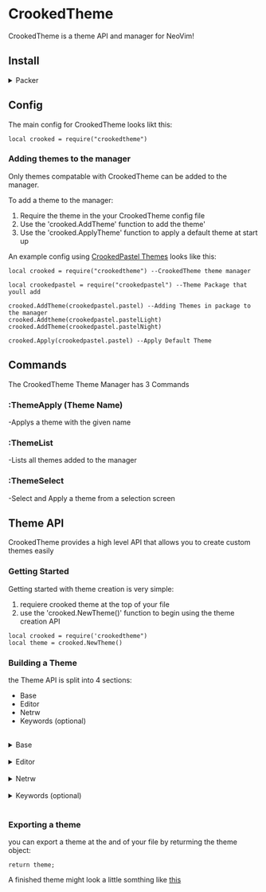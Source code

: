 # CrookedTheme

CrookedTheme is a theme API and manager for NeoVim!

## Install
<details>
 <summary>Packer</summary>

  ```
  use{'ethan-heimer/crookedtheme'}
  ```

</details>

## Config

The main config for CrookedTheme looks likt this: 

```
local crooked = require("crookedtheme")
```

### Adding themes to the manager 

Only themes compatable with CrookedTheme can be added to the manager. 

To add a theme to the manager:
1. Require the theme in the your CrookedTheme config file
2. Use the 'crooked.AddTheme' function to add the theme'
3. Use the 'crooked.ApplyTheme' function to apply a default theme at start up

An example config using [CrookedPastel Themes](https://github.com/Ethan-Heimer/CrookedPastel) looks like this:

```
local crooked = require("crookedtheme") --CrookedTheme theme manager

local crookedpastel = require("crookedpastel") --Theme Package that youll add

crooked.AddTheme(crookedpastel.pastel) --Adding Themes in package to the manager
crooked.Addtheme(crookedpastel.pastelLight)
crooked.AddTheme(crookedpastel.pastelNight)

crooked.Apply(crookedpastel.pastel) --Apply Default Theme
```
## Commands

The CrookedTheme Theme Manager has 3 Commands

### :ThemeApply (Theme Name)
-Applys a theme with the given name

### :ThemeList
-Lists all themes added to the manager

### :ThemeSelect
-Select and Apply a theme from a selection screen

## Theme API

CrookedTheme provides a high level API that allows you to create custom themes easily

### Getting Started

Getting started with theme creation is very simple:
1. requiere crooked theme at the top of your file
2. use the 'crooked.NewTheme()' function to begin using the theme creation API

```
local crooked = require('crookedtheme")
local theme = crooked.NewTheme()
```

### Building a Theme

the Theme API is split into 4 sections: 
- Base
- Editor
- Netrw
- Keywords (optional)

<br>

<details>
  <summary>Base</summary>

  The Base Section contains all settings that have to do with basic code editing and files. Here are the settings you'll find:

  <details>
    <summary>number</summary>
    Changes the color of Numbers
   
    theme.base.number = {fg = (hex), bg = (hex), bold = (flag), underline = (flag), italic = (flag)}
    
  </details>

  <details>
    <summary>string</summary>
    Changes the color of Strings
   
    theme.base.string = {fg = (hex), bg = (hex), bold = (flag), underline = (flag), italic = (flag)}
    
  </details>

  <details>
    <summary>type</summary>
    Changes the color of types
   
    theme.base.type = {fg = (hex), bg = (hex), bold = (flag), underline = (flag), italic = (flag)}
    
  </details>

  <details>
    <summary>method</summary>
    Changes the color of method
   
    theme.base.method = {fg = (hex), bold = (flag), underline = (flag), italic = (flag)}
    
  </details>

  <details>
    <summary>identifier</summary>
    Changes the color of identifiers
   
    theme.base.identifier = {fg = (hex), bold = (flag), underline = (flag), italic = (flag)}
    
  </details>

  <details>
    <summary>statement</summary>
    Changes the color of Statements
   
    theme.base.statement = {fg = (hex), bold = (flag), underline = (flag), italic = (flag)}
    
  </details>

  <details>
    <summary>comment</summary>
    Changes the color of comments
   
    theme.base.comment = {fg = (hex), bold = (flag), underline = (flag), italic = (flag)}
    
  </details>

  <details>
    <summary>constant</summary>
    Changes the color of constants
   
    theme.base.number = {fg = (hex), bold = (flag), underline = (flag), italic = (flag)}
    
  </details>

  <details>
    <summary>preproc</summary>
    Changes the color of pre processors
   
    theme.base.preproc = {fg = (hex), bold = (flag), underline = (flag), italic = (flag)}
    
  </details>

  <details>
    <summary>symbol</summary>
    Changes the color of Symbols
   
    theme.base.symbol = {fg = (hex), bold = (flag), underline = (flag), italic = (flag)}
    
  </details>

  <details>
    <summary>boolean</summary>
    Changes the color of booleans
   
    theme.base.boolean = {fg = (hex), bold = (flag), underline = (flag), italic = (flag)}
    
  </details>

  <details>
    <summary>keyword</summary>
    Changes the color of keywords
   
    theme.base.keyword = {fg = (hex), bold = (flag), underline = (flag), italic = (flag)}
    
  </details>

</details>

<br>

<details>
  <summary>Editor</summary>

  The Editor section contains all settings that have to do with the text editor. Here are the settings you'll find:

   <details>
    <summary>lineNumber</summary>
    Changes the color of the line numbers
   
    theme.editor.lineNumber = {fg = (hex), bold = (flag), underline = (flag), italic = (flag)}
    
  </details>

  <details>
    <summary>colorColumn</summary>
    Changes the color of the color column
   
    theme.editor.colorColumn = {fg = (hex), bold = (flag), underline = (flag), italic = (flag)}
    
  </details>

  <details>
    <summary>background</summary>
    Changes the color of the editor background
   
    theme.editor.background = {fg = (hex), bold = (flag), underline = (flag), italic = (flag)}
    
  </details>

  <details>
    <summary>cursorColumn</summary>
    Changes the color of the cursor column
   
    theme.editor.cursorColumn = {fg = (hex), bold = (flag), underline = (flag), italic = (flag)}
    
  </details>

  <details>
    <summary>indentLine</summary>
    Changes the color of an indent line (if you have one)
   
    theme.editor.indentLine = {fg = (hex), bold = (flag), underline = (flag), italic = (flag)}
    
  </details>

  <details>
    <summary>indentScope</summary>
    Changes the color of an indent line when you are in scope (if you have one)
   
    theme.editor.indentScope = {fg = (hex), bold = (flag), underline = (flag), italic = (flag)}
    
  </details>

  <details>
    <summary>error</summary>
    Changes the color of errors
   
    theme.editor.error = {fg = (hex), bold = (flag), underline = (flag), italic = (flag)}
    
  </details>

  <details>
    <summary>warning</summary>
    Changes the color of warnings
   
    theme.editor.warning = {fg = (hex), bold = (flag), underline = (flag), italic = (flag)}
    
  </details>

  <details>
    <summary>menu</summary>
    Changes the color of float menus
   
    theme.editor.menu = {fg = (hex), bold = (flag), underline = (flag), italic = (flag)}
    
  </details>

  <details>
    <summary>title</summary>
    Changes the color of any titles
   
    theme.editor.title = {fg = (hex), bold = (flag), underline = (flag), italic = (flag)}
    
  </details>

  <details>
    <summary>search</summary>
    Changes the color of searches
   
    theme.editor.search = {fg = (hex), bold = (flag), underline = (flag), italic = (flag)}
    
  </details>

  <details>
    <summary>nontext</summary>
    Changes the color of non text elements
   
    theme.editor.nontext  = {fg = (hex), bold = (flag), underline = (flag), italic = (flag)}
    
  </details>
</details>

<br>

<details>
  <summary>Netrw</summary>

   The Editor section contains all settings that have to do with Netrw. Here are the settings you'll find:

   <details>
    <summary>dir</summary>
    Changes the color of directories
   
    theme.netrw.dir  = {fg = (hex), bold = (flag), underline = (flag), italic = (flag)}
    
  </details>

  <details>
    <summary>exe</summary>
    Changes the color of executables
   
    theme.netrw.exe  = {fg = (hex), bold = (flag), underline = (flag), italic = (flag)}
    
  </details>

  <details>
    <summary>symlink</summary>
    Changes the color of symlinks
   
    theme.netrw.symlink  = {fg = (hex), bold = (flag), underline = (flag), italic = (flag)}
    
  </details>

  <details>
    <summary>version</summary>
    Changes the color of the netrw version
   
    theme.netrw.version  = {fg = (hex), bold = (flag), underline = (flag), italic = (flag)}
    
  </details>

  <details>
    <summary>gray</summary>
    Changes the color of the netrw secondary color
   
    theme.netrw.gray  = {fg = (hex), bold = (flag), underline = (flag), italic = (flag)}
    
  </details>

  <details>
    <summary>comment</summary>
    Changes the color of netrw comments
   
    theme.netrw.comment  = {fg = (hex), bold = (flag), underline = (flag), italic = (flag)}
    
  </details>

  <details>
    <summary>base</summary>
    Changes the base color of netrw text
   
    theme.netrw.base  = {fg = (hex), bold = (flag), underline = (flag), italic = (flag)}
    
  </details>

  <details>
    <summary>time</summary>
    Changes the color of netrw time
   
    theme.netrw.time  = {fg = (hex), bold = (flag), underline = (flag), italic = (flag)}
    
  </details>

  <details>
    <summary>date</summary>
    Changes the color of netrw date
   
    theme.netrw.date  = {fg = (hex), bold = (flag), underline = (flag), italic = (flag)}
    
  </details>

  <details>
    <summary>change</summary>
    Changes the color of change highlighting in netrw
   
    theme.netrw.change  = {fg = (hex), bold = (flag), underline = (flag), italic = (flag)}
    
  </details>

  <details>
    <summary>cursorLine</summary>
    Changes the color of the cursor line
   
    theme.netrw.cursorLine  = {fg = (hex), bold = (flag), underline = (flag), italic = (flag)}
    
  </details>
</details>

<br>

<details>
  <summary>Keywords (optional)</summary>

   The Editor section contains all settings that have to do with changing the colors of specific key words. These options are optional as the 'base' section covers most of these keywords. Here are the settings you'll find:

   <details>
    <summary>method</summary>
     Changes the color of the function declaration key word
   
     theme.keyword.method = {fg = (hex), bold = (flag), underline = (flag), italic = (flag)} 
  </details>

   <details>
    <summary>modifiers</summary>
    Changes the color of modifiers
   
    theme.keyword.modifier  = {fg = (hex), bold = (flag), underline = (flag), italic = (flag)}
    
  </details>

  <details>
    <summary>builtinType</summary>
    Changes the color of built in types
   
    theme.keyword.builtinType  = {fg = (hex), bold = (flag), underline = (flag), italic = (flag)}
    
  </details>

  <details>
    <summary>builtinMethod</summary>
    Changes the color of built in methods
   
    theme.keyword.builtinMethods  = {fg = (hex), bold = (flag), underline = (flag), italic = (flag)}
    
  </details>

  <details>
    <summary>builtinConstant</summary>
    Changes the color of built in constants
   
    theme.keyword.builtinConstants  = {fg = (hex), bold = (flag), underline = (flag), italic = (flag)}
    
  </details>

  <details>
    <summary>loop</summary>
    Changes the color of loop keywords (while, for, foreach)
   
    theme.keyword.loop  = {fg = (hex), bold = (flag), underline = (flag), italic = (flag)}
    
  </details>

  <details>
    <summary>returning</summary>
    Changes the color of the return keyword
   
    theme.keyword.returning  = {fg = (hex), bold = (flag), underline = (flag), italic = (flag)}
    
  </details>

  <details>
    <summary>conditional</summary>
    Changes the color of conditional keywords
   
    theme.keyword.conditional = {fg = (hex), bold = (flag), underline = (flag), italic = (flag)}
    
  </details>

  <details>
    <summary>macroConstants</summary>
    Changes the color of macro constants
   
    theme.keyword.macroConstant  = {fg = (hex), bold = (flag), underline = (flag), italic = (flag)}
    
  </details>

  <details>
    <summary>import</summary>
    Changes the color of import keywords
   
    theme.keyword.import  = {fg = (hex), bold = (flag), underline = (flag), italic = (flag)}
    
  </details>

  <details>
    <summary>define</summary>
    Changes the color of the '#define' keyword
   
    theme.keyword.define  = {fg = (hex), bold = (flag), underline = (flag), italic = (flag)}
    
  </details>

  <details>
    <summary>definitions</summary>
    Changes the color of class definitions (struct, class, template)
   
    theme.keyword.definitions = {fg = (hex), bold = (flag), underline = (flag), italic = (flag)}
    
  </details>
   
</details>

<br>

### Exporting a theme

you can export a theme at the and of your file by returming the theme object:

```
return theme;
```

A finished theme might look a little somthing like [this](https://github.com/Ethan-Heimer/CrookedPastel/blob/main/lua/crookedpastel/pastel.lua)






